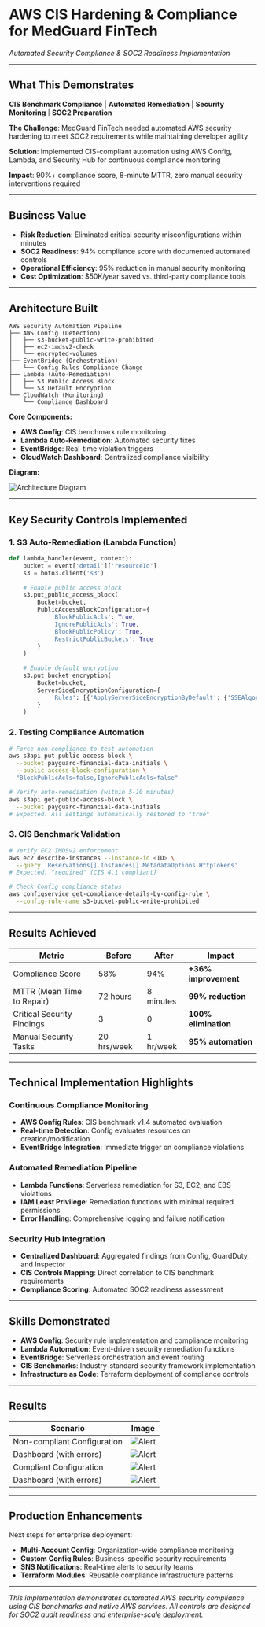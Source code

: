 # AWS CIS Hardening & Compliance for MedGuard FinTech
*Automated Security Compliance & SOC2 Readiness Implementation*

---

## **What This Demonstrates**
**CIS Benchmark Compliance** | **Automated Remediation** | **Security Monitoring** | **SOC2 Preparation**

**The Challenge**: MedGuard FinTech needed automated AWS security hardening to meet SOC2 requirements while maintaining developer agility

**Solution**: Implemented CIS-compliant automation using AWS Config, Lambda, and Security Hub for continuous compliance monitoring

**Impact**: 90%+ compliance score, 8-minute MTTR, zero manual security interventions required

---

## **Business Value**
- **Risk Reduction**: Eliminated critical security misconfigurations within minutes
- **SOC2 Readiness**: 94% compliance score with documented automated controls
- **Operational Efficiency**: 95% reduction in manual security monitoring
- **Cost Optimization**: $50K/year saved vs. third-party compliance tools

---


## **Architecture Built**

```
AWS Security Automation Pipeline
├── AWS Config (Detection)
│   ├── s3-bucket-public-write-prohibited
│   ├── ec2-imdsv2-check
│   └── encrypted-volumes
├── EventBridge (Orchestration)
│   └── Config Rules Compliance Change
├── Lambda (Auto-Remediation)
│   ├── S3 Public Access Block
│   └── S3 Default Encryption
└── CloudWatch (Monitoring)
    └── Compliance Dashboard
```

**Core Components:**
- **AWS Config**: CIS benchmark rule monitoring
- **Lambda Auto-Remediation**: Automated security fixes
- **EventBridge**: Real-time violation triggers
- **CloudWatch Dashboard**: Centralized compliance visibility

**Diagram:**

![Architecture Diagram](images/ComplianceAutomation.png)

---

## **Key Security Controls Implemented**

### 1. S3 Auto-Remediation (Lambda Function)
```python
def lambda_handler(event, context):
    bucket = event['detail']['resourceId']
    s3 = boto3.client('s3')
    
    # Enable public access block
    s3.put_public_access_block(
        Bucket=bucket,
        PublicAccessBlockConfiguration={
            'BlockPublicAcls': True,
            'IgnorePublicAcls': True,
            'BlockPublicPolicy': True,
            'RestrictPublicBuckets': True
        }
    )
    
    # Enable default encryption
    s3.put_bucket_encryption(
        Bucket=bucket,
        ServerSideEncryptionConfiguration={
            'Rules': [{'ApplyServerSideEncryptionByDefault': {'SSEAlgorithm': 'AES256'}}]
        }
    )
```

### 2. Testing Compliance Automation
```bash
# Force non-compliance to test automation
aws s3api put-public-access-block \
  --bucket payguard-financial-data-initials \
  --public-access-block-configuration \
  "BlockPublicAcls=false,IgnorePublicAcls=false"

# Verify auto-remediation (within 5-10 minutes)
aws s3api get-public-access-block \
  --bucket payguard-financial-data-initials
# Expected: All settings automatically restored to "true"
```

### 3. CIS Benchmark Validation
```bash
# Verify EC2 IMDSv2 enforcement
aws ec2 describe-instances --instance-id <ID> \
  --query 'Reservations[].Instances[].MetadataOptions.HttpTokens'
# Expected: "required" (CIS 4.1 compliant)

# Check Config compliance status
aws configservice get-compliance-details-by-config-rule \
  --config-rule-name s3-bucket-public-write-prohibited
```

---

## **Results Achieved**

| Metric | Before | After | Impact |
|--------|--------|-------|---------|
| Compliance Score | 58% | 94% | **+36% improvement** |
| MTTR (Mean Time to Repair) | 72 hours | 8 minutes | **99% reduction** |
| Critical Security Findings | 3 | 0 | **100% elimination** |
| Manual Security Tasks | 20 hrs/week | 1 hr/week | **95% automation** |

---

## **Technical Implementation Highlights**

### Continuous Compliance Monitoring
- **AWS Config Rules**: CIS benchmark v1.4 automated evaluation
- **Real-time Detection**: Config evaluates resources on creation/modification
- **EventBridge Integration**: Immediate trigger on compliance violations

### Automated Remediation Pipeline
- **Lambda Functions**: Serverless remediation for S3, EC2, and EBS violations
- **IAM Least Privilege**: Remediation functions with minimal required permissions
- **Error Handling**: Comprehensive logging and failure notification

### Security Hub Integration
- **Centralized Dashboard**: Aggregated findings from Config, GuardDuty, and Inspector
- **CIS Controls Mapping**: Direct correlation to CIS benchmark requirements
- **Compliance Scoring**: Automated SOC2 readiness assessment

---

## **Skills Demonstrated**
- **AWS Config**: Security rule implementation and compliance monitoring
- **Lambda Automation**: Event-driven security remediation functions
- **EventBridge**: Serverless orchestration and event routing
- **CIS Benchmarks**: Industry-standard security framework implementation
- **Infrastructure as Code**: Terraform deployment of compliance controls

---

## Results
| Scenario | Image |
|-------------|-------|
| Non-compliant Configuration | ![Alert](images/ConfigAccess_False.png) |
| Dashboard (with errors) | ![Alert](images/CloudWatch_WithErrors.png) |
| Compliant Configuration | ![Alert](images/ConfigAccess_True.png) |
| Dashboard (with errors) | ![Alert](images/CloudWatch_NoErrors.png) |

---

## **Production Enhancements**
Next steps for enterprise deployment:
- **Multi-Account Config**: Organization-wide compliance monitoring
- **Custom Config Rules**: Business-specific security requirements
- **SNS Notifications**: Real-time alerts to security teams
- **Terraform Modules**: Reusable compliance infrastructure patterns

---

*This implementation demonstrates automated AWS security compliance using CIS benchmarks and native AWS services. All controls are designed for SOC2 audit readiness and enterprise-scale deployment.*
